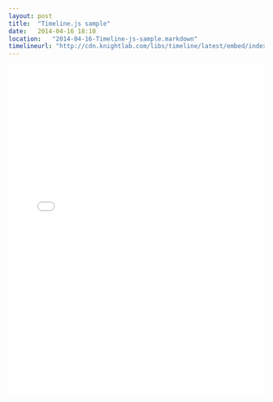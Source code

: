 ```yaml
---
layout: post
title:  "Timeline.js sample"
date:   2014-04-16 18:10
location:   "2014-04-16-Timeline-js-sample.markdown"
timelineurl: "http://cdn.knightlab.com/libs/timeline/latest/embed/index.html"
---
```

<div>
<iframe src="{{ page.timelineurl }}?source=0Al41mrYOiPRrdDkyWHRXRzdDbUJZWTlodUlRV1psb1E&font=Bevan-PotanoSans&maptype=ROADMAP&lang=en&hash_bookmark=true&gmap_key=AIzaSyBInpt5VKsmovCLuuHTT9qhH6H47r5KzzI&height=650" width="100%" height="650" frameborder="0">
</iframe>
</div>
